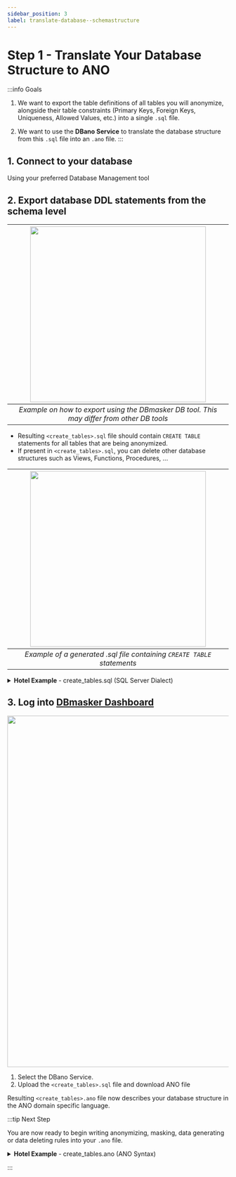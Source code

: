```yaml
---
sidebar_position: 3
label: translate-database--schemastructure
---
```


# Step 1 - Translate Your Database Structure to ANO


:::info Goals

1. We want to export the table definitions of all tables you will anonymize, alongside their table constraints (Primary Keys, Foreign Keys, Uniqueness, Allowed Values, etc.) into a single `.sql` file.

2. We want to use the **DBano Service** to translate the database structure from this `.sql` file into an `.ano` file.
:::

## 1. Connect to your database

Using your preferred Database Management tool

## 2. Export database DDL statements from the schema level

| <img src="/img/docs/generate_sql.png" width="400" /> |
|:--:|
| *Example on how to export using the DBmasker DB tool. This may differ from other DB tools* |

- Resulting `<create_tables>.sql` file should contain `CREATE TABLE` statements for all tables that are being anonymized.
- If present in `<create_tables>.sql`, you can delete other database structures such as Views, Functions, Procedures, ...

|<img src="/img/docs/generated_sql_sample.png" width="400" />|
|:--:|
| *Example of a generated .sql file containing `CREATE TABLE` statements* |

<details><summary><b>Hotel Example</b> - create_tables.sql (SQL Server Dialect)</summary>
<p>

```sql
create schema ano_hotel;

-- CREATE TABLE statements including basic column definitions

CREATE TABLE ano_hotel.Booking (
fromDate date,
toDate date,
  bookingCreated datetime,
  earliestCheckinTime time,
  customer_customerNo integer NOT NULL,
  id int IDENTITY(1,1) NOT NULL,
  hotel_id integer NOT NULL,
  roomCategory_id integer NOT NULL,
  LOCK_FLAG integer,
CONSTRAINT pk_booking_id PRIMARY KEY (id)
);


CREATE TABLE ano_hotel.Customer (
  creditCard varchar(16),
  customerNo integer NOT NULL,
  email varchar(40),
  name varchar(40),
  password varchar(40),
  phone varchar(20),
  LOCK_FLAG integer,
  PRIMARY KEY (customerNo)
);

CREATE TABLE ano_hotel.Hotel (
  id integer NOT NULL,
  location varchar(30),
  logo varchar(40),
  name varchar(40),
  chain_id integer NOT NULL,
  LOCK_FLAG integer,
  PRIMARY KEY (id)
);

CREATE TABLE ano_hotel.HotelChain (
  name varchar(40) NOT NULL,
  id integer NOT NULL,
  LOCK_FLAG integer,
  PRIMARY KEY (id)
);

CREATE TABLE ano_hotel.HotelRoomCategory (
  actualPrice decimal(10,2),
  fromDate date NOT NULL,
  toDate date,
  hotel_id integer NOT NULL,
  roomCategory_id integer NOT NULL,
  LOCK_FLAG integer,
  CONSTRAINT HotelRoomCategory_PK PRIMARY KEY (hotel_id,roomCategory_id,fromDate)
);

CREATE TABLE ano_hotel.Address (
  homeAddress varchar(40),
  postalCode integer,
  id integer NOT NULL,
  customer_customerNo integer NOT NULL,
  LOCK_FLAG integer,
  PRIMARY KEY (id)
);

CREATE TABLE ano_hotel.Room (
  roomNo integer,
  floor integer,
  balcony smallint,
  heading integer CHECK (heading IN (1,2,3,4)),
  id integer NOT NULL,
  category_id integer NOT NULL,
  hotel_id integer NOT NULL,
  LOCK_FLAG integer,
  PRIMARY KEY (id)
);

CREATE TABLE ano_hotel.RoomCategory (
  bedType integer CHECK (bedType IN (1,2,3,4,5)),
  guests integer,
  id integer NOT NULL,
  initialPrice decimal(10,2),
  maxDiscount integer,
  roomQuality integer CHECK (roomQuality IN (1,2,3)),
  LOCK_FLAG integer,
  PRIMARY KEY (id)
);


ALTER TABLE ano_hotel.Booking ADD CONSTRAINT Booking_customer_customerNoF FOREIGN KEY (customer_customerNo) REFERENCES ano_hotel.Customer (customerNo);
ALTER TABLE ano_hotel.Booking ADD CONSTRAINT Booking_hotel_idF FOREIGN KEY (hotel_id) REFERENCES ano_hotel.Hotel (id);
ALTER TABLE ano_hotel.Booking ADD CONSTRAINT Booking_roomCategory_idF FOREIGN KEY (roomCategory_id) REFERENCES ano_hotel.RoomCategory (id);

-- Hotel
ALTER TABLE ano_hotel.Hotel ADD CONSTRAINT Hotel_chain_idF FOREIGN KEY (chain_id) REFERENCES ano_hotel.HotelChain (id);

-- HotelChain

-- HotelRoomCategory
ALTER TABLE ano_hotel.HotelRoomCategory ADD CONSTRAINT HotelRoomCategory_hotel_idF FOREIGN KEY (hotel_id) REFERENCES ano_hotel.Hotel (id);
ALTER TABLE ano_hotel.HotelRoomCategory ADD CONSTRAINT HotelRoomCatego_roomCategory_F FOREIGN KEY (roomCategory_id) REFERENCES ano_hotel.RoomCategory (id);

-- Address
ALTER TABLE ano_hotel.Address ADD CONSTRAINT Address_customer_customerNoF FOREIGN KEY (customer_customerNo) REFERENCES ano_hotel.Customer (customerNo);

-- Room
ALTER TABLE ano_hotel.Room ADD CONSTRAINT Room_category_idF FOREIGN KEY (category_id) REFERENCES ano_hotel.RoomCategory (id);
ALTER TABLE ano_hotel.Room ADD CONSTRAINT Room_hotel_idF FOREIGN KEY (hotel_id) REFERENCES ano_hotel.Hotel (id);
```

</p>
</details>

## 3. Log into [DBmasker Dashboard](https://anonymizer.esito.no/auth/dashboard/home)

<img src="/img/docs/ano_dashboard_dbano.png" width="800" />

1. Select the DBano Service.
2. Upload the `<create_tables>.sql` file and download ANO file

Resulting `<create_tables>.ano` file now describes your database structure in the ANO domain specific language.

:::tip Next Step

You are now ready to begin writing anonymizing, masking, data generating or data deleting rules into your `.ano` file.

<details><summary><b>Hotel Example</b> - create_tables.ano (ANO Syntax)</summary>
<p>

```ano
table Address
	column text homeAddress size 40
	column integer postalCode
	column integer id
	column integer LOCK_FLAG
	column integer customer_customerNo
	primary-key id
table Booking
	column date fromDate
	column date toDate
	column datetime bookingCreated
	column time earliestCheckinTime
	column integer id
	column integer LOCK_FLAG
	column integer customer_customerNo
	column integer hotel_id
	column integer roomCategory_id
	primary-key id
table Customer
	column text creditCard size 16
	column integer customerNo
	column text email size 40
	column text name size 40
	column text password size 40
	column text phone size 20
	column integer LOCK_FLAG
	primary-key customerNo
table Hotel
	column integer id
	column text location size 30
	column text logo size 40
	column text name size 40
	column integer LOCK_FLAG
	column integer chain_id
	primary-key id
table HotelChain
	column text name size 40
	column integer id
	column integer LOCK_FLAG
	primary-key id
table HotelRoomCategory
	column decimal actualPrice size 10  scale 2
	column date fromDate
	column date toDate
	column integer LOCK_FLAG
	column integer hotel_id
	column integer roomCategory_id
	primary-key hotel_id, roomCategory_id, fromDate
table Room
	column integer roomNo
	column integer floor
	column integer balcony
	column integer heading
	column integer id
	column integer LOCK_FLAG
	column integer category_id
	column integer hotel_id
	primary-key id
table RoomCategory
	column integer bedType
	column integer guests
	column integer id
	column decimal initialPrice size 10  scale 2
	column integer maxDiscount
	column integer roomQuality
	column integer LOCK_FLAG
	primary-key id

foreign-key
	Hotel id
	HotelRoomCategory hotel_id
foreign-key
	RoomCategory id
	HotelRoomCategory roomCategory_id
foreign-key
	Customer customerNo
	Address customer_customerNo
foreign-key
	Customer customerNo
	Booking customer_customerNo
foreign-key
	Hotel id
	Booking hotel_id
foreign-key
	RoomCategory id
	Booking roomCategory_id
foreign-key
	HotelChain id
	Hotel chain_id
foreign-key
	RoomCategory id
	Room category_id
foreign-key
	Hotel id
	Room hotel_id

/*
Here you need to add your tasks and anonymizations. example..

task MyTaskName
{
    // Anonymize - Mask various fields
    update CUSTOMER Anonymize_CUSTOMER
		// Create random name from list of firstnames and lastnames
        mask FULLNAME CUSTOMER_FULLNAME
            format "%s %s"
            file src/main/resources/firstname.txt random-order
            file src/main/resources/lastname.txt random-order
		// Create random Norwegian phone number
		mask PHONE CUSTOMER_PHONE
			format "+47 %d"
			random-integer 10001000 99909990
        // Create random creditcard with checksum that validates
        mask CREDITCARD CUSTOMER_CREDITCARD
            format "41428340%d"
            transform CreditCard    // Run the CreditCard transformation to set correct checksum digits
            random-integer 10001000 99919991
}
*/
```

</p>
</details>

:::

